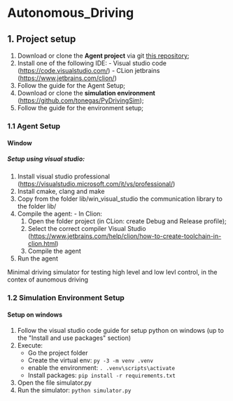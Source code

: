 # Autonomous_Driving

## 1. Project setup

1. Download or clone the **Agent project** via git [this repository](https://bitbucket.org/tonegas/basic_agent_st/src/master/);
2. Install one of the following IDE: - Visual studio code (https://code.visualstudio.com/) - CLion jetbrains (https://www.jetbrains.com/clion/)
3. Follow the guide for the Agent Setup;
4. Download or clone the **simulation environment** (https://github.com/tonegas/PyDrivingSim);
5. Follow the guide for the environment setup;

### 1.1 Agent Setup

#### Window

##### Setup using visual studio:

1. Install visual studio professional (https://visualstudio.microsoft.com/it/vs/professional/)
2. Install cmake, clang and make
3. Copy from the folder lib/win_visual_studio the communication library to the folder lib/
4. Compile the agent: - In Clion:
   1. Open the folder project (in CLion: create Debug and Release profile);
   2. Select the correct compiler Visual Studio (https://www.jetbrains.com/help/clion/how-to-create-toolchain-in-clion.html)
   3. Compile the agent
5. Run the agent

Minimal driving simulator for testing high level and low levl control, in the contex of aunomous driving

### 1.2 Simulation Environment Setup

#### Setup on windows

1. Follow the visual studio code guide for setup python on windows (up to the "Install and use packages" section)
2. Execute:
   - Go the project folder
   - Create the virtual env: `py -3 -m venv .venv`
   - enable the environment: `. .venv\scripts\activate`
   - Install packages: `pip install -r requirements.txt`
3. Open the file simulator.py
4. Run the simulator: `python simulator.py`